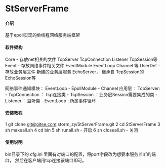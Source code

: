 # StServerFrame

#### 介绍
基于epoll实现的单线程网络服务端框架

#### 软件架构

Core   - 存放net相关的文件 TcpServer TcpConnection Listener TcpSession等
Event  - 存放网络事件相关文件 EventModule EventLoop Channel 等
UserDef - 存放业务层文件 新建的业务层服务 EchoServer， 继承自 TcpSession的 EchoSession等

网络事件通知模块：
    EventLoop
      - EpollModule
      - Channel
应用层：
    TcpServer:
      - TcpConnection ： tcp连接类
        - TcpSession ：业务层Session需要集成的类
      - Listener ：监听类
      - EventLoop : 所属事件循环


#### 安装教程
1 git clone git@gitee.com:storm_zy/StServerFrame.git
2 cd StServerFrame
3 sh makeall.sh
4 cd bin
5 sh runall.sh - 开启
6 sh closeall.sh - 关闭


#### 使用说明
bin目录下的 cfg.ini 里面有对端口的配置，将port字段改为想要本服务监听的端口，
然后在客户端用tcp连接该端口即可。


